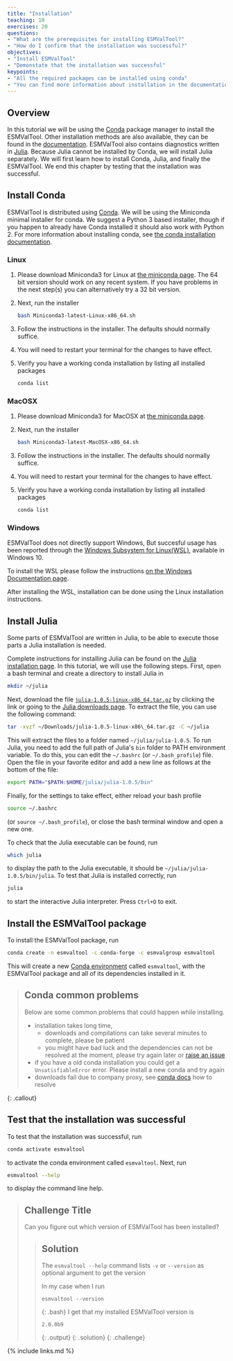 ```yaml
---
title: "Installation"
teaching: 10
exercises: 20
questions:
- "What are the prerequisites for installing ESMValTool?"
- "How do I confirm that the installation was successful?"
objectives:
- "Install ESMValTool"
- "Demonstate that the installation was successful"
keypoints:
- "All the required packages can be installed using conda"
- "You can find more information about installation in the documentation"
---
```

## Overview

In this tutorial we will be using the [Conda](https://conda.io/projects/conda/en/latest/index.html)
package manager to install the ESMValTool.
Other installation methods are also available, they can be found in the
[documentation](https://docs.esmvaltool.org/en/latest/quickstart/installation.html).
ESMValTool also contains diagnostics written in [Julia](https://julialang.org/).
Because Julia cannot be installed by Conda, we will install Julia separately.
We will first learn how to install Conda, Julia, and finally the ESMValTool.
We end this chapter by testing that the installation was successful.

## Install Conda

ESMValTool is distributed using [Conda](https://conda.io/). We will be using the Miniconda minimal installer for conda. We suggest a Python 3 based installer, though if you happen to already have Conda installed it should also work with Python 2. For more information about installing conda, see [the conda installation documentation](https://docs.conda.io/projects/conda/en/latest/user-guide/install/index.html).

### Linux

1.  Please download Miniconda3 for Linux at [the miniconda page](https://docs.conda.io/en/latest/miniconda.html). The 64 bit version should work on any recent system. If you have problems in the next step(s) you can alternatively try a 32 bit version.

2.  Next, run the installer

    ```bash
    bash Miniconda3-latest-Linux-x86_64.sh
    ```

3.  Follow the instructions in the installer. The defaults should normally suffice.

4.  You will need to restart your terminal for the changes to have effect.

5.  Verify you have a working conda installation by listing all installed packages

    ```bash
    conda list
    ```

### MacOSX

1.  Please download Miniconda3 for MacOSX at [the miniconda page](https://docs.conda.io/en/latest/miniconda.html). 

2.  Next, run the installer

    ```bash
    bash Miniconda3-latest-MacOSX-x86_64.sh
    ```

3.  Follow the instructions in the installer. The defaults should normally suffice.

4.  You will need to restart your terminal for the changes to have effect.

5.  Verify you have a working conda installation by listing all installed packages

    ```bash
    conda list
    ````

### Windows

ESMValTool does not directly support Windows, But succesful usage has been reported through the [Windows Subsystem for Linux(WSL)](https://docs.microsoft.com/en-us/windows/wsl/), available in Windows 10.

To install the WSL please follow the instructions [on the Windows Documentation page](https://docs.microsoft.com/en-us/windows/wsl/install-win10).

After installing the WSL, installation can be done using the Linux installation instructions.

## Install Julia

Some parts of ESMValTool are written in Julia, to be able to execute those parts a Julia installation is needed.

Complete instructions for installing Julia can be found on the
[Julia installation page](https://julialang.org/downloads/platform/#linux_and_freebsd).
In this tutorial, we will use the following steps.
First, open a bash terminal and create a directory to install Julia in

```bash
mkdir ~/julia
```

Next, download the file
[`julia-1.0.5-linux-x86_64.tar.gz`](https://julialang-s3.julialang.org/bin/linux/x64/1.0/julia-1.0.5-linux-x86_64.tar.gz)
by clicking the link or going to the [Julia downloads page](https://julialang.org/downloads/).
To extract the file, you can use the following command:

```bash
tar -xvzf ~/Downloads/julia-1.0.5-linux-x86\_64.tar.gz -C ~/julia
```

This will extract the files to a folder named `~/julia/julia-1.0.5`.
To run Julia, you need to add the full path of Julia's `bin` folder to PATH environment variable.
To do this, you can edit the `~/.bashrc` (or `~/.bash_profile`) file.
Open the file in your favorite editor and add a new line as follows at the bottom of the file:

```bash
export PATH="$PATH:$HOME/julia/julia-1.0.5/bin"
```

Finally, for the settings to take effect, either reload your bash profile

```bash
source ~/.bashrc
```

(or `source ~/.bash_profile`), or close the bash terminal window and open a new one.

To check that the Julia executable can be found, run

```bash
which julia
```

to display the path to the Julia executable, it should be `~/julia/julia-1.0.5/bin/julia`.
To test that Julia is installed correctly, run

```bash
julia
```

to start the interactive Julia interpreter. Press `Ctrl+D` to exit.

## Install the ESMValTool package

To install the ESMValTool package, run

```bash
conda create -n esmvaltool -c conda-forge -c esmvalgroup esmvaltool
```

This will create a new
[Conda environment](https://docs.conda.io/projects/conda/en/latest/user-guide/tasks/manage-environments.html)
called `esmvaltool`, with the ESMValTool package and all of its dependencies installed in it.

> ## Conda common problems
>
> Below are some common problems that could happen while installing.
>
> -   installation takes long time,
>     -   downloads and compilations can take several minutes to complete, please be patient
>     -   you might have bad luck and the dependencies can not be resolved at the moment, please try again later or [raise an issue](https://github.com/ESMValGroup/ESMValTool/issues/new/choose)
> -   if you have a old conda installation you could get a `UnsatisfiableError` error. Please install a new conda and try again
> -   downloads fail due to company proxy, see [conda docs](https://docs.anaconda.com/anaconda/user-guide/tasks/proxy/) how to resolve
>
{: .callout}

## Test that the installation was successful

To test that the installation was successful, run

```bash
conda activate esmvaltool
```

to activate the conda environment called `esmvaltool`.
Next, run

```bash
esmvaltool --help
```

to display the command line help.

> ## Challenge Title
>
> Can you figure out which version of ESMValTool has been installed?
>
> > ## Solution
> >
> > The `esmvaltool --help` command lists `-v` or `--version` as optional argument to get the version
> >
> > In my case when I run
> > ~~~
> > esmvaltool --version
> > ~~~
> > {: .bash}
> > I get that my installed ESMValTool version is
> > ~~~
> > 2.0.0b9
> > ~~~
> > {: .output}
> {: .solution}
{: .challenge}

{% include links.md %}
